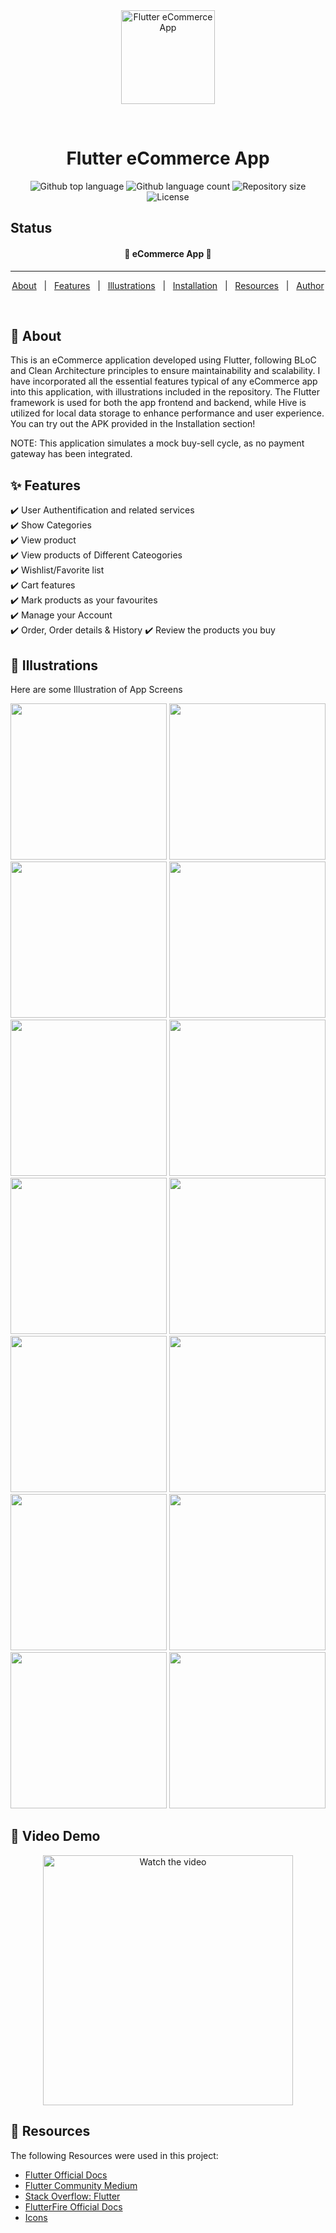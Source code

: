 

<div align="center" id="top"> 
  <img src="https://raw.githubusercontent.com/thuanyg/ecommerce_app/refs/heads/master/assets/images/logo.png" alt="Flutter eCommerce App" width="150" height="150"/>

&#xa0;

  <!-- <a href="https://e_commerce_app_flutter.netlify.app">Demo</a> -->
</div>

<h1 align="center">Flutter eCommerce App</h1>

<p align="center">
  <img alt="Github top language" src="https://img.shields.io/github/languages/top/thuanyg/ecommerce_app?color=56BEB8">

  <img alt="Github language count" src="https://img.shields.io/github/languages/count/thuanyg/ecommerce_app?color=56BEB8">

  <img alt="Repository size" src="https://img.shields.io/github/repo-size/thuanyg/ecommerce_app?color=56BEB8">

  <img alt="License" src="https://img.shields.io/github/license/thuanyg/ecommerce_app?color=56BEB8">
</p>



## Status

<h4 align="center">
	🚧  eCommerce App  🚧
</h4>

<hr>

<p align="center">
  <a href="#dart-about">About</a> &#xa0; | &#xa0; 
  <a href="#sparkles-features">Features</a> &#xa0; | &#xa0;
  <a href="#checkered_flag-illustrations">Illustrations</a> &#xa0; | &#xa0;
  <a href="#white_check_mark-installation">Installation</a> &#xa0; | &#xa0;
  <a href="#rocket-resources">Resources</a> &#xa0; | &#xa0;
  <a href="https://github.com/thuanyg" target="_blank">Author</a>
</p>

<br>

## :dart: About

This is an eCommerce application developed using Flutter, following BLoC and Clean Architecture principles to ensure maintainability and scalability. I have incorporated all the essential features typical of any eCommerce app into this application, with illustrations included in the repository. The Flutter framework is used for both the app frontend and backend, while Hive is utilized for local data storage to enhance performance and user experience. You can try out the APK provided in the Installation section!

NOTE: This application simulates a mock buy-sell cycle, as no payment gateway has been integrated.

## :sparkles: Features

:heavy_check_mark: User Authentification and related services\
:heavy_check_mark: Show Categories\
:heavy_check_mark: View product\
:heavy_check_mark: View products of Different Cateogories\
:heavy_check_mark: Wishlist/Favorite list\
:heavy_check_mark: Cart features\
:heavy_check_mark: Mark products as your favourites\
:heavy_check_mark: Manage your Account\
:heavy_check_mark: Order, Order details & History
:heavy_check_mark: Review the products you buy

## :checkered_flag: Illustrations

Here are some Illustration of App Screens

<p>
 	 <img src="https://raw.githubusercontent.com/thuanyg/ecommerce_app/refs/heads/master/screenshots/screenshot_login.jpg" width="250" />
	<img src="https://raw.githubusercontent.com/thuanyg/ecommerce_app/refs/heads/master/screenshots/screenshot_signup.jpg" width="250" />
	<img src="https://raw.githubusercontent.com/thuanyg/ecommerce_app/refs/heads/master/screenshots/screenshot_home.jpg" width="250" />
	<img src="https://raw.githubusercontent.com/thuanyg/ecommerce_app/refs/heads/master/screenshots/screenshot_categories.jpg" width="250" />
	<img src="https://raw.githubusercontent.com/thuanyg/ecommerce_app/refs/heads/master/screenshots/screenshot_product_category.jpg" width="250" />
	<img src="https://raw.githubusercontent.com/thuanyg/ecommerce_app/refs/heads/master/screenshots/screenshot_wishlist.jpg" width="250" />	
	<img src="https://raw.githubusercontent.com/thuanyg/ecommerce_app/refs/heads/master/screenshots/screenshot_product_detail.jpg" width="250" />
	<img src="https://raw.githubusercontent.com/thuanyg/ecommerce_app/refs/heads/master/screenshots/screenshot_addtocart.jpg" width="250" />
	<img src="https://raw.githubusercontent.com/thuanyg/ecommerce_app/refs/heads/master/screenshots/screenshot_cart.jpg" width="250" />
	<img src="https://raw.githubusercontent.com/thuanyg/ecommerce_app/refs/heads/master/screenshots/screenshot_product_category.jpg" width="250" />
	<img src="https://raw.githubusercontent.com/thuanyg/ecommerce_app/refs/heads/master/screenshots/screenshot_checkout.jpg" width="250" />
	<img src="https://raw.githubusercontent.com/thuanyg/ecommerce_app/refs/heads/master/screenshots/screenshot_ordercompleted.jpg" width="250" />
	<img src="https://raw.githubusercontent.com/thuanyg/ecommerce_app/refs/heads/master/screenshots/screenshot_orderhistory.jpg" width="250" />
	<img src="https://raw.githubusercontent.com/thuanyg/ecommerce_app/refs/heads/master/screenshots/screenshot_profile.jpg" width="250" />	
</p>

## :rocket: Video Demo

<p align="center">
  <a href="https://youtube.com/demo_video_link">
    <img src="https://www.youtube.com/watch?v=2SHIGD9bs58" alt="Watch the video" width="400">
  </a>
</p>


## :rocket: Resources

The following Resources were used in this project:

- [Flutter Official Docs](https://flutter.dev/docs)
- [Flutter Community Medium](https://medium.com/flutter-community)
- [Stack Overflow: Flutter](https://stackoverflow.com/questions/tagged/flutter)
- [FlutterFire Official Docs](https://firebase.flutter.dev/docs/overview/)
- [Icons](https://www.flaticon.com/)
